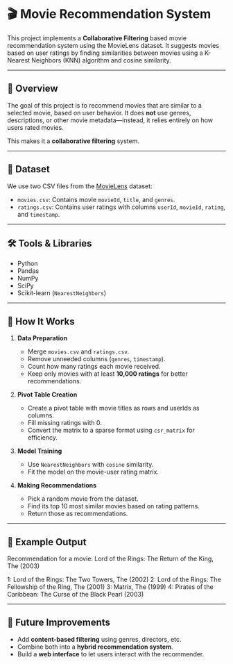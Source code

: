 # 🎬 Movie Recommendation System

This project implements a **Collaborative Filtering** based movie recommendation system using the MovieLens dataset. It suggests movies based on user ratings by finding similarities between movies using a K-Nearest Neighbors (KNN) algorithm and cosine similarity.

---

## 📌 Overview

The goal of this project is to recommend movies that are similar to a selected movie, based on user behavior. It does **not** use genres, descriptions, or other movie metadata—instead, it relies entirely on how users rated movies.

This makes it a **collaborative filtering** system.

---

## 📂 Dataset

We use two CSV files from the [MovieLens](https://grouplens.org/datasets/movielens/) dataset:

- `movies.csv`: Contains movie `movieId`, `title`, and `genres`.
- `ratings.csv`: Contains user ratings with columns `userId`, `movieId`, `rating`, and `timestamp`.

---

## 🛠️ Tools & Libraries

- Python
- Pandas
- NumPy
- SciPy
- Scikit-learn (`NearestNeighbors`)

---

## 🚀 How It Works

1. **Data Preparation**
   - Merge `movies.csv` and `ratings.csv`.
   - Remove unneeded columns (`genres`, `timestamp`).
   - Count how many ratings each movie received.
   - Keep only movies with at least **10,000 ratings** for better recommendations.

2. **Pivot Table Creation**
   - Create a pivot table with movie titles as rows and userIds as columns.
   - Fill missing ratings with 0.
   - Convert the matrix to a sparse format using `csr_matrix` for efficiency.

3. **Model Training**
   - Use `NearestNeighbors` with `cosine` similarity.
   - Fit the model on the movie-user rating matrix.

4. **Making Recommendations**
   - Pick a random movie from the dataset.
   - Find its top 10 most similar movies based on rating patterns.
   - Return those as recommendations.

---

## 🧠 Example Output

Recommendation for a movie: Lord of the Rings: The Return of the King, The (2003)

1: Lord of the Rings: The Two Towers, The (2002)
2: Lord of the Rings: The Fellowship of the Ring, The (2001)
3: Matrix, The (1999)
4: Pirates of the Caribbean: The Curse of the Black Pearl (2003)

----

## 📎 Future Improvements

- Add **content-based filtering** using genres, directors, etc.
- Combine both into a **hybrid recommendation system**.
- Build a **web interface** to let users interact with the recommender.
